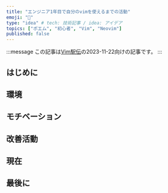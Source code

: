 ```yaml
---
title: "エンジニア1年目で自分のvimを使えるまでの活動"
emoji: "🔰"
type: "idea" # tech: 技術記事 / idea: アイデア
topics: ["ポエム", "初心者", "Vim", "Neovim"]
published: false
---
```


<!-- textlint-disable -->
:::message
この記事は[Vim駅伝](https://vim-jp.org/ekiden/)の2023-11-22向けの記事です。
:::
<!-- textlint-enable -->

## はじめに

## 環境

## モチベーション

## 改善活動

## 現在

## 最後に
